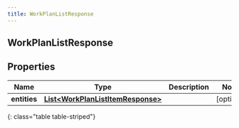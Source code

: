 ```yaml
---
title: WorkPlanListResponse
---
```


## WorkPlanListResponse

## Properties

| Name         | Type                                                                                         | Description | Notes      |
| ------------ | -------------------------------------------------------------------------------------------- | ----------- | ---------- |
| **entities** | <!----><!---->[**List&lt;WorkPlanListItemResponse&gt;**](WorkPlanListItemResponse.md)<!----> |             | [optional] |

{: class="table table-striped"}
